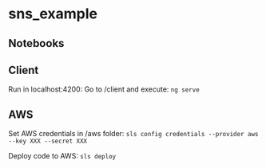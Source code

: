 # sns_example

## Notebooks

## Client
Run in localhost:4200:
Go to /client and execute:
```ng serve```
## AWS
Set AWS credentials in /aws folder:
```sls config credentials --provider aws --key XXX --secret XXX```

Deploy code to AWS:
```sls deploy```
